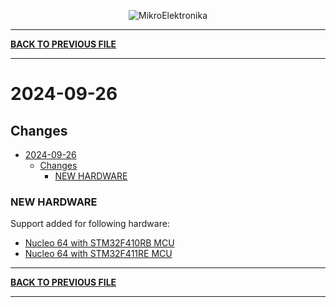 <p align="center">
  <img src="http://www.mikroe.com/img/designs/beta/logo_small.png?raw=true" alt="MikroElektronika"/>
</p>

---

**[BACK TO PREVIOUS FILE](../changelog.md)**

---

# 2024-09-26

## Changes

+ [2024-09-26](#2024-09-26)
  + [Changes](#changes)
    + [NEW HARDWARE](#new-hardware)

### NEW HARDWARE

Support added for following hardware:

+ [Nucleo 64 with STM32F410RB MCU](https://www.st.com/content/st_com/en/products/evaluation-tools/product-evaluation-tools/mcu-mpu-eval-tools/stm32-mcu-mpu-eval-tools/stm32-nucleo-boards/nucleo-f410rb.html)
+ [Nucleo 64 with STM32F411RE MCU](https://www.st.com/content/st_com/en/products/evaluation-tools/product-evaluation-tools/mcu-mpu-eval-tools/stm32-mcu-mpu-eval-tools/stm32-nucleo-boards/nucleo-f411re.html)

---

**[BACK TO PREVIOUS FILE](../changelog.md)**

---
